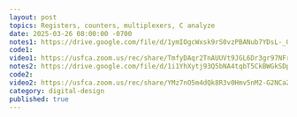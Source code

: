 ```yaml
---
layout: post
topics: Registers, counters, multiplexers, C analyze
date: 2025-03-26 08:00:00 -0700
notes1: https://drive.google.com/file/d/1ymIOgcWxsk9rS0vzPBANub7YDsL-_0R7/view?usp=sharing
code1: 
video1: https://usfca.zoom.us/rec/share/TmfyDAqr2TnAUUVt9JGL6Dr3gr97NFrIkMNGTKD5VMSRQrhUjqQV_55l5yICmcde.1wjM4wRU_nGWpKt1
notes2: https://drive.google.com/file/d/1i1YhXytj93Q5bNA4tqbT5CkBWGkSDpST/view?usp=sharing
code2: 
video2: https://usfca.zoom.us/rec/share/YMz7nO5m4dQk8R3v0Hmv5nM2-G2NCaZeWQl1Hq41NXMFPIL57o9bHclkSGDGubYG.t2CD6L4pTCPLdcHA
category: digital-design
published: true
---
```


